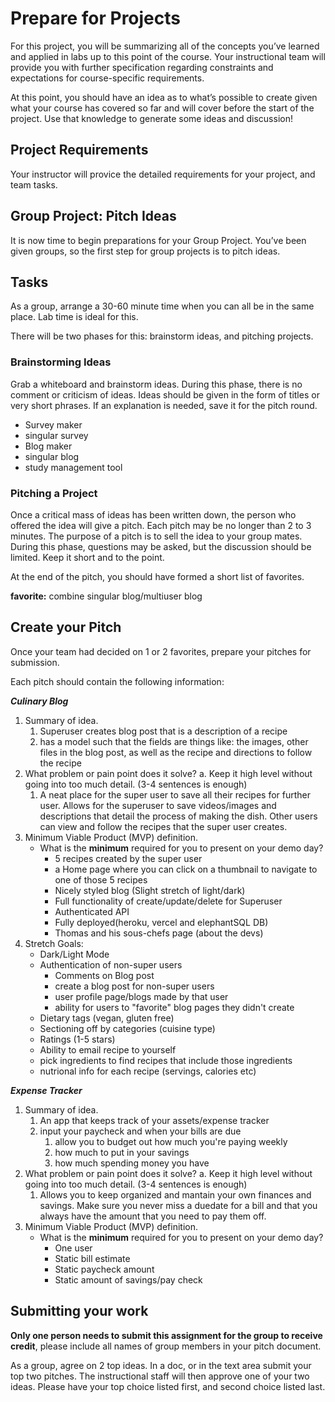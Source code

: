 # Prepare for Projects

For this project, you will be summarizing all of the concepts you’ve learned and applied in labs up to this point of the course. Your instructional team will provide you with further specification regarding constraints and expectations for course-specific requirements.

At this point, you should have an idea as to what’s possible to create given what your course has covered so far and will cover before the start of the project. Use that knowledge to generate some ideas and discussion!

## Project Requirements

Your instructor will provice the detailed requirements for your project, and team tasks.

## Group Project: Pitch Ideas

It is now time to begin preparations for your Group Project. You’ve been given groups, so the first step for group projects is to pitch ideas.

## Tasks

As a group, arrange a 30-60 minute time when you can all be in the same place. Lab time is ideal for this.

There will be two phases for this: brainstorm ideas, and pitching projects.

### Brainstorming Ideas

Grab a whiteboard and brainstorm ideas. During this phase, there is no comment or criticism of ideas. Ideas should be given in the form of titles or very short phrases. If an explanation is needed, save it for the pitch round.

- Survey maker
- singular survey
- Blog maker
- singular blog
- study management tool

### Pitching a Project

Once a critical mass of ideas has been written down, the person who offered the idea will give a pitch. Each pitch may be no longer than 2 to 3 minutes. The purpose of a pitch is to sell the idea to your group mates. During this phase, questions may be asked, but the discussion should be limited. Keep it short and to the point.

At the end of the pitch, you should have formed a short list of favorites.

**favorite:** combine singular blog/multiuser blog

## Create your Pitch

Once your team had decided on 1 or 2 favorites, prepare your pitches for submission.

Each pitch should contain the following information:

**_Culinary Blog_**

1.  Summary of idea.
	1. Superuser creates blog post that is a description of a recipe 
	2. has a model such that the fields are things like: the images, other files in the blog post, as well as the recipe and directions to follow the recipe
2.  What problem or pain point does it solve? a. Keep it high level without going into too much detail. (3-4 sentences is enough)
	1. A neat place for the super user to save all their recipes for further user. Allows for the superuser to save videos/images and descriptions that detail the process of making the dish. Other users can view and follow the recipes that the super user creates. 
3.  Minimum Viable Product (MVP) definition.
    -   What is the **minimum** required for you to present on your demo day?
		- 5 recipes created by the super user
		- a Home page where you can click on a thumbnail to navigate to one of those 5 recipes
		- Nicely styled blog (Slight stretch of light/dark)
		- Full functionality of create/update/delete for Superuser
		- Authenticated API 
		- Fully deployed(heroku, vercel and elephantSQL DB)
		- Thomas and his sous-chefs page (about the devs)
4. Stretch Goals:
	- Dark/Light Mode
	- Authentication of non-super users
		- Comments on Blog post 
		- create a blog post for non-super users
		-  user profile page/blogs made by that user
		- ability for users to "favorite" blog pages they didn't create
	- Dietary tags (vegan, gluten free)
	- Sectioning off by categories (cuisine type)
	- Ratings (1-5 stars)
	- Ability to email recipe to yourself
	- pick ingredients to find recipes that include those ingredients
	- nutrional info for each recipe (servings, calories etc)
	
**_Expense Tracker_**

1.  Summary of idea.
	1. An app that keeps track of your assets/expense tracker
	2. input your paycheck and when your bills are due
		1. allow you to budget out how much you're paying weekly
		2. how much to put in your savings
		3. how much spending money you have
2.  What problem or pain point does it solve? a. Keep it high level without going into too much detail. (3-4 sentences is enough)
	1. Allows you to keep organized and mantain your own finances and savings. Make sure you never miss a duedate for a bill and that you always have the amount that you need to pay them off. 
3.  Minimum Viable Product (MVP) definition.
    -   What is the **minimum** required for you to present on your demo day?
	    - One user
	    - Static bill estimate 
	    - Static paycheck amount 
	    - Static amount of savings/pay check




## Submitting your work

**Only one person needs to submit this assignment for the group to receive credit**, please include all names of group members in your pitch document.

As a group, agree on 2 top ideas. In a doc, or in the text area submit your top two pitches. The instructional staff will then approve one of your two ideas. Please have your top choice listed first, and second choice listed last.